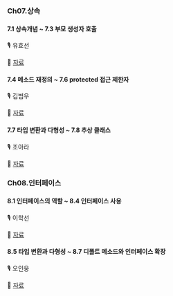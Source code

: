 ### Ch07.상속

#### 7.1 상속개념 ~ 7.3 부모 생성자 호출

🎙  유효선

📝 [자료](https://github.com/yhs0429/JavaStudy/blob/46678cf4ec569dabd41b8f1ae2ad782871ec908c/Study2%20%EC%83%81%EC%86%8D.md)

#### 7.4 메소드 재정의 ~ 7.6 protected 접근 제한자

🎙  김범우

📝 [자료](https://github.com/dakdlzhf/JavaStudy/blob/6333b4cc8c8c1517996306090c39a391095c7901/6%EC%9B%94%2012%EC%9D%BC%20%EB%A9%94%EC%86%8C%EB%93%9C~%EC%A0%91%EA%B7%BC%EC%9E%90.md)

#### 7.7 타입 변환과 다형성 ~ 7.8 추상 클래스

🎙  조아라

📝 [자료](https://github.com/ara0114/TIL/blob/d253a6af832039aca7792c34a97145d720db17ec/JAVA/TypeConversion,AbstractClass.md)

### Ch08.인터페이스

#### 8.1 인터페이스의 역할 ~ 8.4 인터페이스 사용

🎙  이학선

📝 [자료](https://github.com/gkrtjs406/TIL/blob/78eac469cbad8bfabd396a6d7977f86679fcc3d1/Java/%EC%9D%B8%ED%84%B0%ED%8E%98%EC%9D%B4%EC%8A%A4.md)

#### 8.5 타입 변환과 다형성 ~ 8.7 디폴트 메소드와 인터페이스 확장

🎙  오인웅

📝 [자료](https://github.com/mn00149/JavaStudy/blob/6da25828e31d271b36786e996f00e2f4f8cea345/study.md) 